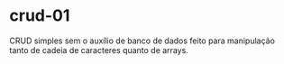 # crud-01
CRUD simples sem o auxílio de banco de dados feito para manipulação tanto de cadeia de caracteres quanto de arrays.
